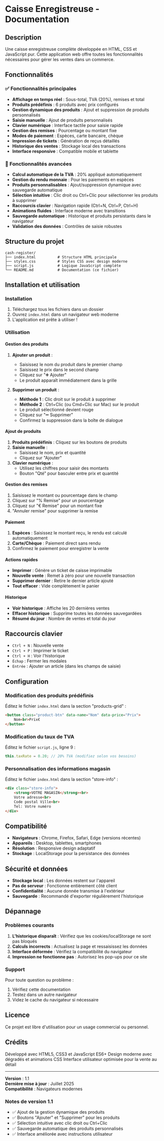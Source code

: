 # Caisse Enregistreuse - Documentation

## Description

Une caisse enregistreuse complète développée en HTML, CSS et JavaScript pur. Cette application web offre toutes les fonctionnalités nécessaires pour gérer les ventes dans un commerce.

## Fonctionnalités

### ✅ Fonctionnalités principales

- **Affichage en temps réel** : Sous-total, TVA (20%), remises et total
- **Produits prédéfinis** : 6 produits avec prix configurés
- **Gestion dynamique des produits** : Ajout et suppression de produits personnalisés
- **Saisie manuelle** : Ajout de produits personnalisés
- **Clavier numérique** : Interface tactile pour saisie rapide
- **Gestion des remises** : Pourcentage ou montant fixe
- **Modes de paiement** : Espèces, carte bancaire, chèque
- **Impression de tickets** : Génération de reçus détaillés
- **Historique des ventes** : Stockage local des transactions
- **Interface responsive** : Compatible mobile et tablette

### 🎯 Fonctionnalités avancées

- **Calcul automatique de la TVA** : 20% appliqué automatiquement
- **Gestion du rendu monnaie** : Pour les paiements en espèces
- **Produits personnalisables** : Ajout/suppression dynamique avec sauvegarde automatique
- **Sélection intuitive** : Clic droit ou Ctrl+Clic pour sélectionner les produits à supprimer
- **Raccourcis clavier** : Navigation rapide (Ctrl+N, Ctrl+P, Ctrl+H)
- **Animations fluides** : Interface moderne avec transitions
- **Sauvegarde automatique** : Historique et produits persistants dans le navigateur
- **Validation des données** : Contrôles de saisie robustes

## Structure du projet

```
cash-register/
├── index.html          # Structure HTML principale
├── styles.css          # Styles CSS avec design moderne
├── script.js           # Logique JavaScript complète
└── README.md           # Documentation (ce fichier)
```

## Installation et utilisation

### Installation

1. Téléchargez tous les fichiers dans un dossier
2. Ouvrez `index.html` dans un navigateur web moderne
3. L'application est prête à utiliser !

### Utilisation

#### Gestion des produits

1. **Ajouter un produit** :
   - Saisissez le nom du produit dans le premier champ
   - Saisissez le prix dans le second champ
   - Cliquez sur "➕ Ajouter"
   - Le produit apparaît immédiatement dans la grille

2. **Supprimer un produit** :
   - **Méthode 1** : Clic droit sur le produit à supprimer
   - **Méthode 2** : Ctrl+Clic (ou Cmd+Clic sur Mac) sur le produit
   - Le produit sélectionné devient rouge
   - Cliquez sur "➖ Supprimer"
   - Confirmez la suppression dans la boîte de dialogue

#### Ajout de produits

1. **Produits prédéfinis** : Cliquez sur les boutons de produits
2. **Saisie manuelle** : 
   - Saisissez le nom, prix et quantité
   - Cliquez sur "Ajouter"
3. **Clavier numérique** : 
   - Utilisez les chiffres pour saisir des montants
   - Bouton "Qté" pour basculer entre prix et quantité

#### Gestion des remises

1. Saisissez le montant ou pourcentage dans le champ
2. Cliquez sur "% Remise" pour un pourcentage
3. Cliquez sur "€ Remise" pour un montant fixe
4. "Annuler remise" pour supprimer la remise

#### Paiement

1. **Espèces** : Saisissez le montant reçu, le rendu est calculé automatiquement
2. **Carte/Chèque** : Paiement direct sans rendu
3. Confirmez le paiement pour enregistrer la vente

#### Actions rapides

- **Imprimer** : Génère un ticket de caisse imprimable
- **Nouvelle vente** : Remet à zéro pour une nouvelle transaction
- **Supprimer dernier** : Retire le dernier article ajouté
- **Tout effacer** : Vide complètement le panier

#### Historique

- **Voir historique** : Affiche les 20 dernières ventes
- **Effacer historique** : Supprime toutes les données sauvegardées
- **Résumé du jour** : Nombre de ventes et total du jour

## Raccourcis clavier

- `Ctrl + N` : Nouvelle vente
- `Ctrl + P` : Imprimer le ticket
- `Ctrl + H` : Voir l'historique
- `Échap` : Fermer les modales
- `Entrée` : Ajouter un article (dans les champs de saisie)

## Configuration

### Modification des produits prédéfinis

Éditez le fichier `index.html` dans la section "products-grid" :

```html
<button class="product-btn" data-name="Nom" data-price="Prix">
    Nom<br>Prix€
</button>
```

### Modification du taux de TVA

Éditez le fichier `script.js`, ligne 9 :

```javascript
this.taxRate = 0.20; // 20% TVA (modifiez selon vos besoins)
```

### Personnalisation des informations magasin

Éditez le fichier `index.html` dans la section "store-info" :

```html
<div class="store-info">
    <strong>VOTRE MAGASIN</strong><br>
    Votre adresse<br>
    Code postal Ville<br>
    Tel: Votre numéro
</div>
```

## Compatibilité

- **Navigateurs** : Chrome, Firefox, Safari, Edge (versions récentes)
- **Appareils** : Desktop, tablettes, smartphones
- **Résolution** : Responsive design adaptatif
- **Stockage** : LocalStorage pour la persistance des données

## Sécurité et données

- **Stockage local** : Les données restent sur l'appareil
- **Pas de serveur** : Fonctionne entièrement côté client
- **Confidentialité** : Aucune donnée transmise à l'extérieur
- **Sauvegarde** : Recommandé d'exporter régulièrement l'historique

## Dépannage

### Problèmes courants

1. **L'historique disparaît** : Vérifiez que les cookies/localStorage ne sont pas bloqués
2. **Calculs incorrects** : Actualisez la page et ressaisissez les données
3. **Interface déformée** : Vérifiez la compatibilité du navigateur
4. **Impression ne fonctionne pas** : Autorisez les pop-ups pour ce site

### Support

Pour toute question ou problème :
1. Vérifiez cette documentation
2. Testez dans un autre navigateur
3. Videz le cache du navigateur si nécessaire

## Licence

Ce projet est libre d'utilisation pour un usage commercial ou personnel.

## Crédits

Développé avec HTML5, CSS3 et JavaScript ES6+
Design moderne avec dégradés et animations CSS
Interface utilisateur optimisée pour la vente au détail

---

**Version** : 1.1  
**Dernière mise à jour** : Juillet 2025  
**Compatibilité** : Navigateurs modernes

### Notes de version 1.1
- ✅ Ajout de la gestion dynamique des produits
- ✅ Boutons "Ajouter" et "Supprimer" pour les produits
- ✅ Sélection intuitive avec clic droit ou Ctrl+Clic
- ✅ Sauvegarde automatique des produits personnalisés
- ✅ Interface améliorée avec instructions utilisateur

